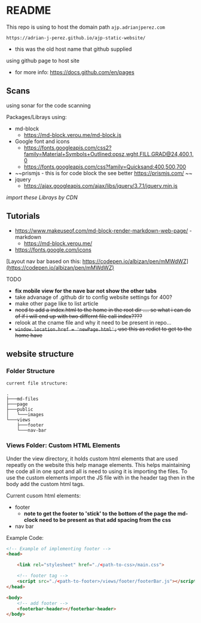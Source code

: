 # README 

This repo is using to host the domain path `ajp.adrianjperez.com`

`https://adrian-j-perez.github.io/ajp-static-website/`
- this was the old host name that github supplied

using github page to host site 
- for more info: https://docs.github.com/en/pages

## Scans

using sonar for the code scanning 

Packages/Librays using:
- md-block
  - https://md-block.verou.me/md-block.js
- Google font and icons
  -  https://fonts.googleapis.com/css2?family=Material+Symbols+Outlined:opsz,wght,FILL,GRAD@24,400,1,0
  -  https://fonts.googleapis.com/css?family=Quicksand:400,500,700
- ~~prismjs - this is for code block the see better https://prismjs.com/ ~~
- jquery
  - https://ajax.googleapis.com/ajax/libs/jquery/3.7.1/jquery.min.js

*import these Librays by CDN*

##  Tutorials
- https://www.makeuseof.com/md-block-render-markdown-web-page/ - markdown
  - https://md-block.verou.me/
- https://fonts.google.com/icons

[Layout nav bar based on this: https://codepen.io/albizan/pen/mMWdWZ](https://codepen.io/albizan/pen/mMWdWZ)

TODO
- **fix mobile view for the nave bar not show the other tabs**
- take advanage of .github dir to config website settings for 400?
- make other page like to list article  
- ~~need to add a index.html to the home in the root dir .... se what i can do of if i will end up with two differnt file call index????~~
- relook at the cname file and why it need to be present in  repo... 
- ~~`window.location.href = 'newPage.html';` use this as  redict to get to the home have~~


## website structure 

### Folder Structure 
``` 
current file structure: 

.
├───md-files
├───page
├───public
│   └───images
└───views
    ├───footer
    └───nav-bar

```

### Views Folder: Custom HTML Elements
 
Under the view directory, it holds custom html elements that are used repeatly 
on the website this help manage elements. This helps maintaining the code all in one spot and all is need to using it is importing the files.
To use the custom elements import the JS file with in the header tag then in the body add the custom html tags. 

Current cusom html elements:
- footer
  - **note to get the footer to 'stick' to the bottom of the page the md-clock need to be present as that add spacing from the css**
- nav bar

Example Code:

```html 
<!-- Example of implementing footer -->
<head>

    <link rel="stylesheet" href="./<path-to-css>/main.css">

    <!-- footer tag -->
    <script src="./<path-to-footer>/views/footer/footerBar.js"></script>
</head>

<body>
    <!-- add footer -->
    <footerbar-header></footerbar-header>
</body>

```
  


